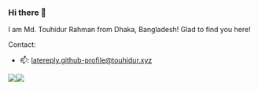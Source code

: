 ### Hi there 👋
I am Md. Touhidur Rahman from Dhaka, Bangladesh! Glad to find you here!

Contact:
- 📫: latereply.github-profile@touhidur.xyz

![](https://komarev.com/ghpvc/?username=touhidurrr&style=flat-square)![](https://hit.yhype.me/github/profile?user_id=46617994)
